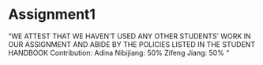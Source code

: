 # Assignment1

“WE ATTEST THAT WE HAVEN’T USED ANY OTHER STUDENTS’ WORK IN 
OUR ASSIGNMENT AND ABIDE BY THE POLICIES LISTED IN THE STUDENT 
HANDBOOK 
Contribution: Adina Nibijiang: 50% 
              Zifeng Jiang: 50% “ 
